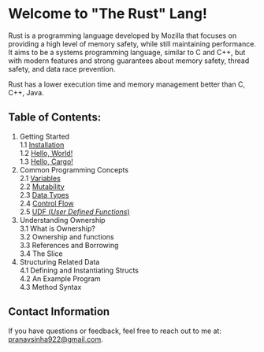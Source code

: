 # Welcome to "The Rust" Lang!
Rust is a programming language developed by Mozilla that focuses on providing a high level of memory safety, while still maintaining performance. It aims to be a systems programming language, similar to C and C++, but with modern features and strong guarantees about memory safety, thread safety, and data race prevention.

Rust has a lower execution time and memory management better than C, C++, Java.

## Table of Contents:

 1. Getting Started <br>
	 1.1 [Installation](https://www.rust-lang.org/tools/install) <br>
	 1.2 [Hello, World!](https://github.com/Penguin5681/rust-lang-tutorial/tree/main/1.%20Getting%20Started/1.2%20Hello%2C%20World!) <br>
	 1.3 [Hello, Cargo!](https://github.com/Penguin5681/rust-lang-tutorial/tree/main/1.%20Getting%20Started/1.2%20Hello%2C%20World!/src) <br>
2. Common Programming Concepts <br>
	2.1 [Variables](https://github.com/Penguin5681/rust-lang-tutorial/tree/main/2.%20Common%20Programming%20Concepts/2.1%20Variables) <br>
	2.2 [Mutability](https://github.com/Penguin5681/rust-lang-tutorial/tree/main/2.%20Common%20Programming%20Concepts/2.2%20Mutability)<br>
	2.3 [Data Types](https://github.com/Penguin5681/rust-lang-tutorial/tree/main/2.%20Common%20Programming%20Concepts/2.3%20Data%20Types)<br>
	2.4 [Control Flow](https://github.com/Penguin5681/rust-lang-tutorial/tree/main/2.%20Common%20Programming%20Concepts/2.4%20Control%20Flow)<br>
	2.5 [UDF (*User Defined Functions*)](https://github.com/Penguin5681/rust-lang-tutorial/tree/main/2.%20Common%20Programming%20Concepts/2.5%20UDF%20(User%20Defined%20Functions))<br>
 3. Understanding Ownership <br>
 	3.1 What is Ownership? <br>
    3.2 Ownership and functions <br>
    3.3 References and Borrowing <br>
    3.4 The Slice <br>
 4. Structuring Related Data <br>
    4.1 Defining and Instantiating Structs <br>
    4.2 An Example Program  <br>
    4.3 Method Syntax <br>

 
## Contact Information <br>
If you have questions or feedback, feel free to reach out to me at: [pranavsinha922@gmail.com](mailto:pranavsinha922@gmail.com).
